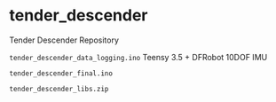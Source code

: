 # tender_descender
Tender Descender Repository

`tender_descender_data_logging.ino` Teensy 3.5 + DFRobot 10DOF IMU

`tender_descender_final.ino`

`tender_descender_libs.zip`
